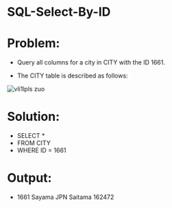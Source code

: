 # SQL-Select-By-ID

# Problem:
- Query all columns for a city in CITY with the ID 1661.

- The CITY table is described as follows:

![vli1lpls zuo](https://github.com/MarcvWaes/practice-SQL---1/assets/120553175/240d70cc-0219-438f-9769-4aba84526991)

# Solution:
- SELECT *
- FROM CITY
- WHERE ID = 1661

# Output:
- 1661 Sayama JPN Saitama 162472
